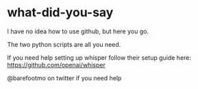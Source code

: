 # what-did-you-say
I have no idea how to use github, but here you go.

The two python scripts are all you need.

If you need help setting up whisper follow their setup guide here: https://github.com/openai/whisper

@barefootmo on twitter if you need help
